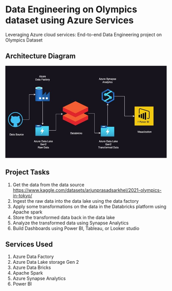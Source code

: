 # Data Engineering on Olympics dataset using Azure Services
Leveraging Azure cloud services: End-to-end Data Engineering project on Olympics Dataset

## Architecture Diagram
<img src="img/Architecture.jpeg">

## Project Tasks
1.	Get the data from the data source 
https://www.kaggle.com/datasets/arjunprasadsarkhel/2021-olympics-in-tokyo/
2.	Ingest the raw data into the data lake using the data factory 
3.	Apply some transformations on the data in the Databricks platform using Apache spark
4.	Store the transformed data back in the data lake 
5.	Analyze the transformed data using Synapse Analytics 
6.	Build Dashboards using Power BI, Tableau, or Looker studio


## Services Used
1. Azure Data Factory
2. Azure Data Lake storage Gen 2
3. Azure Data Bricks
4. Apache Spark
5. Azure Synapse Analytics
6. Power BI

